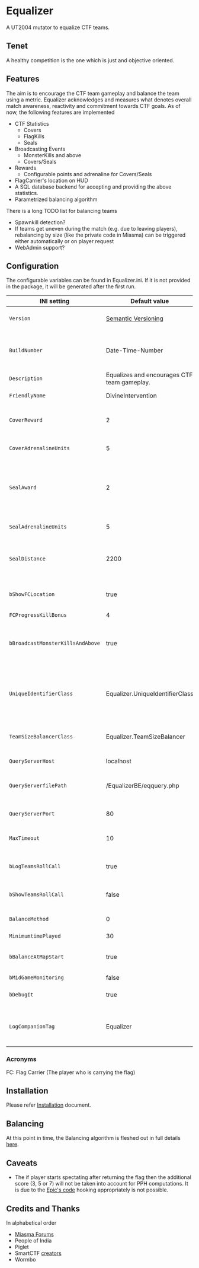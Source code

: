 # Equalizer
A UT2004 mutator to equalize CTF teams.

## Tenet
A healthy competition is the one which is just and objective oriented.

## Features
The aim is to encourage the CTF team gameplay and balance the team using a metric. Equalizer acknowledges and measures what denotes overall match awareness, reactivity and commitment towards CTF goals. As of now, the following features are implemented

- CTF Statistics
  - Covers
  - FlagKills
  - Seals
- Broadcasting Events
  - MonsterKills and above
  - Covers/Seals
- Rewards
  - Configurable points and adrenaline for Covers/Seals
- FlagCarrier's location on HUD
- A SQL database backend for accepting and providing the above statistics.
- Parametrized balancing algorithm

There is a long TODO list for balancing teams
- Spawnkill detection?
- If teams get uneven during the match (e.g. due to leaving players), rebalancing by size (like the private code in Miasma) can be triggered either automatically or on player request
- WebAdmin support?

## Configuration
The configurable variables can be found in Equalizer.ini. If it is not provided in the package, it will be generated after the first run.

INI setting | Default value | Description
------------|---------------|-------------
`Version` | [Semantic Versioning](https://semver.org) | Version string for internal/external interfacing.
`BuildNumber` | Date-Time-Number | Integer for avoiding file mismatches on heavy experimenting.
`Description` | Equalizes and encourages CTF team gameplay. | The essence of the Mutator.
`FriendlyName` | DivineIntervention | Name displayed in-game.
`CoverReward` | 2 | Reward to be given on providing a successful cover.
`CoverAdrenalineUnits` | 5 | Adrenaline given on successful cover.
`SealAward` | 2 | When your flag is at home (untouched) and you cover your FC within certain distance from your flag.
`SealAdrenalineUnits` | 5 | Adrenaline given on successful Seal.
`SealDistance` | 2200 | The radius of the imaginary bubble around the flag for evaluating Seals.
`bShowFCLocation` | true | If set to true, your FC location will be shown in your HUD.
`FCProgressKillBonus` | 4 | ???
`bBroadcastMonsterKillsAndAbove` | true | If you want to have global broadcast for achieveing MonsterKill or above.
`UniqueIdentifierClass` | Equalizer.UniqueIdentifierClass | The \<PackageName\>.\<ClassName\> for the serverside class. See [UniqueIdentifier](https://github.com/ravimohan1991/Equalizer/blob/main/UniqueIdentifier.md) for more details.
`TeamSizeBalancerClass` | Equalizer.TeamSizeBalancer | The interface for external balancer code (courtsey Piglet(UK)).
`QueryServerHost` | localhost | The hostname string.
`QueryServerfilePath` | /EqualizerBE/eqquery.php | The relative path string of the BackEnd PHP scripts.
`QueryServerPort` | 80 | The port leveraged for queries.
`MaxTimeout`| 10 | The time in seconds afte which to retry.
`bLogTeamsRollCall` | true | Logging the team players. For debugging purposes.
`bShowTeamsRollCall`| false | Showing the team players in game console?
`BalanceMethod` | 0 | The order determination parameter.
`MinimumtimePlayed` | 30 | ???
`bBalanceAtMapStart` | true | Should Equalizer balance teams at the start of the map?
`bMidGameMonitoring`| false | ?
`bDebugIt` | true | Various logging for debugging purposes.
`LogCompanionTag` | Equalizer | The string with which the logs generated by Equalizer are to be tagged.

  ### Acronyms
  FC: Flag Carrier (The player who is carrying the flag)

## Installation
Please refer [Installation](https://github.com/ravimohan1991/Equalizer/blob/miasmactivity/Installation.md) document.

## Balancing 
At this point in time, the Balancing algorithm is fleshed out in full details [here](https://github.com/ravimohan1991/Equalizer/blob/main/BalancingAlgorithm.md).

## Caveats
- The if player starts spectating after returning the flag then the additional score (3, 5 or 7) will not be taken into account for PPH computations. It is due to the [Epic's code](http://wormbo.de/uncodex/ut2004/Source_unrealgame/ctfgame.html#192) hooking appropriately is not possible.

## Credits and Thanks
In alphabetical order
- [Miasma Forums](https://miasma.rocks)
- People of India
- Piglet
- SmartCTF [creators](http://wiki.unrealadmin.org/SmartCTF)
- Wormbo 
